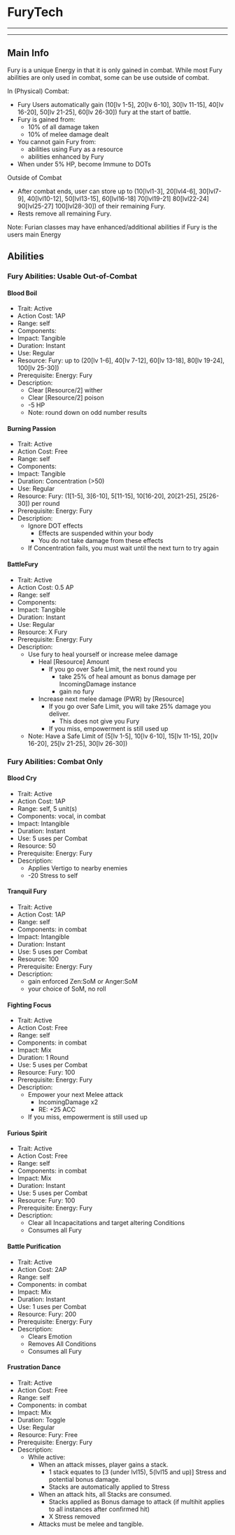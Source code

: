 # FuryTech
________________________________________
________________________________________

## Main Info

Fury is a unique Energy in that it is only gained in combat. While most Fury abilities are only used in combat, some can be use outside of combat.

In (Physical) Combat:
-	Fury Users automatically gain (10\[lv 1-5], 20\[lv 6-10], 30\[lv 11-15], 40\[lv 16-20], 50\[lv 21-25], 60\[lv 26-30]) fury at the start of battle.
-	Fury is gained from:
	-	10% of all damage taken 
	-	10% of melee damage dealt 
-	You cannot gain Fury from:
	-	abilities using Fury as a resource
	-	abilities enhanced by Fury
-	When under 5% HP, become Immune to DOTs

Outside of Combat
-	After combat ends, user can store up to (10\[lvl1-3], 20\[lvl4-6], 30\[lvl7-9], 40\[lvl10-12], 50\[lvl13-15], 60\[lvl16-18] 70\[lvl19-21] 80\[lvl22-24] 90\[lvl25-27] 100\[lvl28-30]) of their remaining Fury.
-	Rests remove all remaining Fury.

Note: Furian classes may have enhanced/additional abilities if Fury is the users main Energy

## **Abilities**

### Fury Abilities: Usable Out-of-Combat

#### Blood Boil
-	Trait: Active
-	Action Cost: 1AP
-	Range: self
-	Components: 
-	Impact: Tangible
-	Duration:  Instant
-	Use: Regular
-	Resource: Fury: up to (20\[lv 1-6], 40\[lv 7-12], 60\[lv 13-18], 80\[lv 19-24], 100\[lv 25-30])
-	Prerequisite: Energy: Fury
-	Description: 
	-	Clear \[Resource/2] wither
	-	Clear \[Resource/2] poison  
	-	-5 HP
	-	Note: round down on odd number results	

#### Burning Passion
-	Trait: Active
-	Action Cost: Free
-	Range: self
-	Components: 
-	Impact: Tangible
-	Duration:  Concentration (>50)
-	Use: Regular
-	Resource: Fury: (1\[1-5], 3\[6-10], 5\[11-15], 10\[16-20], 20\[21-25], 25\[26-30]) per round
-	Prerequisite: Energy: Fury
-	Description:  
	-	Ignore DOT effects
		-	Effects are suspended within your body
		-	You do not take damage from these effects
	-	If Concentration fails, you must wait until the next turn to try again

#### BattleFury
-	Trait: Active
-	Action Cost: 0.5 AP
-	Range: self
-	Components: 
-	Impact: Tangible
-	Duration:  Instant
-	Use: Regular
-	Resource:  X Fury
-	Prerequisite: Energy: Fury
-	Description: 
	-	Use fury to heal yourself or increase melee damage 
		-	Heal \[Resource] Amount
			-	If you go over Safe Limit, the next round you 
				-	take 25% of heal amount as bonus damage per IncomingDamage instance
				-	gain no fury
		-	Increase next melee damage (PWR) by \[Resource] 
			-	If you go over Safe Limit, you will take 25% damage you deliver. 
				-	This does not give you Fury
			-	If you miss, empowerment is still used up
	-	Note: Have a Safe Limit of (5\[lv 1-5], 10\[lv 6-10], 15\[lv 11-15], 20\[lv 16-20], 25\[lv 21-25], 30\[lv 26-30])

### Fury Abilities: Combat Only

#### Blood Cry
-	Trait: Active
-	Action Cost: 1AP
-	Range: self, 5 unit(s)
-	Components: vocal, in combat
-	Impact: Intangible
-	Duration:  Instant
-	Use: 5 uses per Combat
-	Resource: 50
-	Prerequisite: Energy: Fury
-	Description: 
	-	Applies Vertigo to nearby enemies
	-	-20 Stress to self	

#### Tranquil Fury
-	Trait: Active
-	Action Cost: 1AP
-	Range: self
-	Components: in combat
-	Impact: Intangible
-	Duration:  Instant
-	Use: 5 uses per Combat
-	Resource: 100
-	Prerequisite: Energy: Fury
-	Description: 
	-	gain enforced Zen:SoM or Anger:SoM
	-	your choice of SoM, no roll

#### Fighting Focus
-	Trait: Active
-	Action Cost: Free
-	Range: self
-	Components: in combat
-	Impact: Mix
-	Duration:  1 Round
-	Use: 5 uses per Combat
-	Resource: Fury: 100
-	Prerequisite: Energy: Fury
-	Description: 
	-	Empower your next Melee attack 
		-	IncomingDamage x2
		-	RE: +25 ACC
	-	If you miss, empowerment is still used up	

#### Furious Spirit
-	Trait: Active
-	Action Cost: Free
-	Range: self
-	Components: in combat
-	Impact: Mix
-	Duration:  Instant
-	Use: 5 uses per Combat
-	Resource: Fury: 100
-	Prerequisite: Energy: Fury
-	Description: 
	-	Clear all Incapacitations and target altering Conditions 
	-	Consumes all Fury

#### Battle Purification
-	Trait: Active
-	Action Cost: 2AP
-	Range: self
-	Components: in combat
-	Impact: Mix
-	Duration:  Instant
-	Use: 1 uses per Combat
-	Resource: Fury: 200
-	Prerequisite: Energy: Fury
-	Description: 
	-	Clears Emotion
	-	Removes All Conditions
	-	Consumes all Fury	

#### Frustration Dance
-	Trait: Active
-	Action Cost: Free
-	Range: self
-	Components: in combat
-	Impact: Mix
-	Duration:  Toggle
-	Use: Regular
-	Resource: Fury: Free
-	Prerequisite: Energy: Fury
-	Description: 
	-	While active:
		-	When an attack misses, player gains a stack.
			-	1 stack equates to \[3 (under lvl15), 5(lvl15 and up)] Stress and potential bonus damage.
			-	Stacks are automatically applied to Stress
		-	When an attack hits, all Stacks are consumed. 
			-	Stacks applied as Bonus damage to attack (if multihit applies to all instances after confirmed hit)
			-	X Stress removed
		-	Attacks must be melee and tangible.

